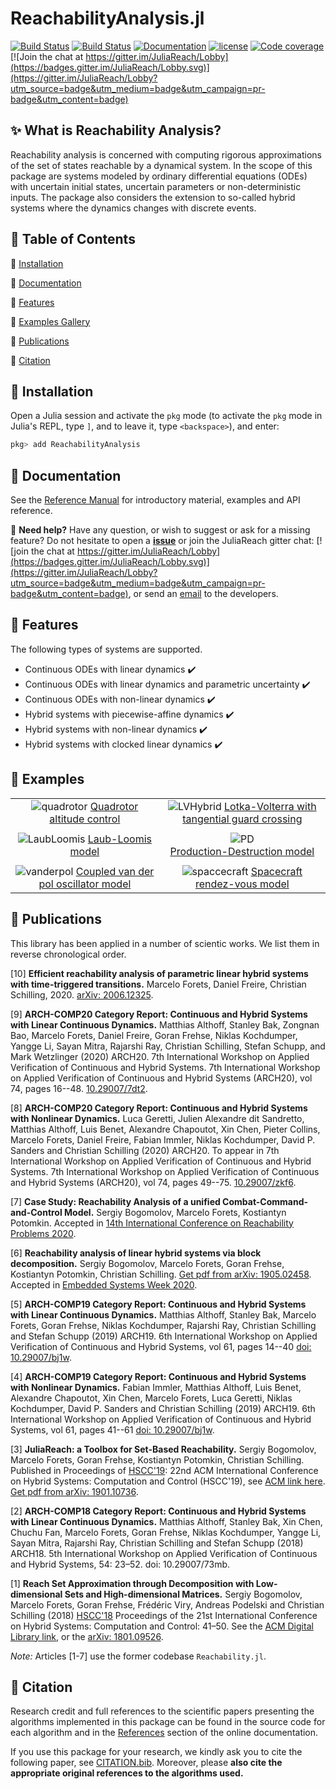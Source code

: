 # ReachabilityAnalysis.jl

[![Build Status](https://travis-ci.org/JuliaReach/ReachabilityAnalysis.jl.svg?branch=master)](https://travis-ci.org/JuliaReach/ReachabilityAnalysis.jl)
[![Build Status](https://ci.appveyor.com/api/projects/status/github/juliareach/ReachabilityAnalysis.jl?svg=true)](https://ci.appveyor.com/project/mforets/ReachabilityAnalysis-jl)
[![Documentation](https://img.shields.io/badge/docs-latest-blue.svg)](https://juliareach.github.io/ReachabilityAnalysis.jl/dev/)
[![license](https://img.shields.io/github/license/mashape/apistatus.svg?maxAge=2592000)](https://github.com/juliareach/ReachabilityAnalysis.jl/blob/master/LICENSE)
[![Code coverage](http://codecov.io/github/juliareach/ReachabilityAnalysis.jl/coverage.svg?branch=master)](https://codecov.io/github/juliareach/ReachabilityAnalysis.jl?branch=master)
[![Join the chat at https://gitter.im/JuliaReach/Lobby](https://badges.gitter.im/JuliaReach/Lobby.svg)](https://gitter.im/JuliaReach/Lobby?utm_source=badge&utm_medium=badge&utm_campaign=pr-badge&utm_content=badge)

## ✨  What is Reachability Analysis?

Reachability analysis is concerned with computing rigorous approximations of the set
of states reachable by a dynamical system. In the scope of this package are systems
modeled by ordinary differential equations (ODEs) with uncertain initial states,
uncertain parameters or non-deterministic inputs. The package also considers the
extension to so-called hybrid systems where the dynamics changes with discrete events.

## 🎯  Table of Contents

💾 [Installation](https://github.com/JuliaReach/ReachabilityAnalysis.jl#--installation)

📙 [Documentation](https://github.com/JuliaReach/ReachabilityAnalysis.jl#--documentation)

🎨 [Features](https://github.com/JuliaReach/ReachabilityAnalysis.jl#--features)

🐾 [Examples Gallery](https://github.com/JuliaReach/ReachabilityAnalysis.jl#--examples)

:blue_book: [Publications](https://github.com/JuliaReach/ReachabilityAnalysis.jl#--blue_book-publications)

📜 [Citation](https://github.com/JuliaReach/ReachabilityAnalysis.jl#--citation)

## 💾  Installation

Open a Julia session and activate the
`pkg` mode (to activate the `pkg` mode in Julia's REPL, type `]`,
and to leave it, type `<backspace>`), and enter:

```julia
pkg> add ReachabilityAnalysis
```

## 📙  Documentation

See the [Reference Manual](https://juliareach.github.io/ReachabilityAnalysis.jl/dev/) for introductory material, examples and API reference.

📌 **Need help?** Have any question, or wish to suggest or ask for a missing feature?
Do not hesitate to open a [**issue**](https://github.com/JuliaReach/ReachabilityAnalysis.jl/issues) or join the JuliaReach gitter chat: [![join the chat at https://gitter.im/JuliaReach/Lobby](https://badges.gitter.im/JuliaReach/Lobby.svg)](https://gitter.im/JuliaReach/Lobby?utm_source=badge&utm_medium=badge&utm_campaign=pr-badge&utm_content=badge), or send an [email](mailto:mforets@gmail.com) to the developers.


## 🎨  Features

The following types of systems are supported.

- Continuous ODEs with linear dynamics :heavy_check_mark:
- Continuous ODEs with linear dynamics and parametric uncertainty :heavy_check_mark:
- Continuous ODEs with non-linear dynamics  :heavy_check_mark:
- Hybrid systems with piecewise-affine dynamics :heavy_check_mark:
- Hybrid systems with non-linear dynamics :heavy_check_mark:
- Hybrid systems with clocked linear dynamics :heavy_check_mark:


## 🐾  Examples

|         |      |
|:--------:|:-----:|
| ![quadrotor](https://github.com/JuliaReach/JuliaReach-website/blob/master/src/images/NLN/ARCH-COMP20-JuliaReach-Quadrotor.png?raw=true) [Quadrotor altitude control](https://juliareach.github.io/ReachabilityAnalysis.jl/dev/models/Quadrotor/) |  ![LVHybrid](https://github.com/JuliaReach/JuliaReach-website/blob/master/src/images/NLN/ARCH-COMP20-JuliaReach-LotkaVolterra.png?raw=true) [Lotka-Volterra with tangential guard crossing](https://github.com/JuliaReach/ARCH2020_NLN_RE/blob/master/models/LotkaVolterra/lotka_volterra.jl)|
|         |      |
| ![LaubLoomis](https://github.com/JuliaReach/JuliaReach-website/blob/master/src/images/NLN/ARCH-COMP20-JuliaReach-LaubLoomis.png?raw=true) [Laub-Loomis model](https://juliareach.github.io/ReachabilityAnalysis.jl/dev/models/LaubLoomis/)    | ![PD](https://github.com/JuliaReach/JuliaReach-website/blob/master/src/images/NLN/ARCH-COMP20-JuliaReach-ProductionDestruction.png?raw=true)<br> [Production-Destruction model](https://juliareach.github.io/ReachabilityAnalysis.jl/dev/models/ProductionDestruction/)|
|         |      |
|![vanderpol](https://github.com/JuliaReach/JuliaReach-website/blob/master/src/images/NLN/ARCH-COMP20-JuliaReach-VanDerPol.png?raw=true) [Coupled van der pol oscillator model](https://github.com/JuliaReach/ARCH2020_NLN_RE/blob/master/models/VanDerPol/vanderpol.jl) | ![spaccecraft](https://github.com/JuliaReach/JuliaReach-website/blob/master/src/images/NLN/ARCH-COMP20-JuliaReach-Spacecraft.png?raw=true) [Spacecraft rendez-vous model](https://juliareach.github.io/ReachabilityAnalysis.jl/dev/models/Spacecraft/) |


## :blue_book: Publications

This library has been applied in a number of scientic works. We list them in reverse chronological order. 

[10] **Efficient reachability analysis of parametric linear hybrid systems with time-triggered transitions.** Marcelo Forets, Daniel Freire, Christian Schilling, 2020. [arXiv: 2006.12325](https://arxiv.org/abs/2006.12325).

[9] **ARCH-COMP20 Category Report: Continuous and Hybrid Systems with Linear Continuous Dynamics.** Matthias Althoff, Stanley Bak, Zongnan Bao, Marcelo Forets, Daniel Freire, Goran Frehse, Niklas Kochdumper, Yangge Li, Sayan Mitra, Rajarshi Ray, Christian Schilling, Stefan Schupp, and Mark Wetzlinger (2020) ARCH20. 7th International Workshop on Applied Verification of Continuous and Hybrid Systems. 7th International Workshop on Applied Verification of Continuous and Hybrid Systems (ARCH20), vol 74, pages 16--48. [10.29007/7dt2](https://easychair.org/publications/paper/DRpS).

[8] **ARCH-COMP20 Category Report: Continuous and Hybrid Systems with Nonlinear Dynamics.** Luca Geretti, Julien Alexandre dit Sandretto, Matthias Althoff, Luis Benet, Alexandre Chapoutot, Xin Chen, Pieter Collins, Marcelo Forets, Daniel Freire, Fabian Immler, Niklas Kochdumper, David P. Sanders and Christian
Schilling (2020) ARCH20. To appear in 7th International Workshop on Applied Verification of Continuous and Hybrid Systems. 7th International Workshop on Applied Verification of Continuous and Hybrid Systems (ARCH20), vol 74, pages 49--75. [10.29007/zkf6](https://easychair.org/publications/paper/nrdD).

[7] **Case Study: Reachability Analysis of a unified Combat-Command-and-Control Model.** Sergiy Bogomolov, Marcelo Forets, Kostiantyn Potomkin. Accepted in [14th International Conference on Reachability Problems 2020](https://www.irif.fr/~rp2020/).

[6] **Reachability analysis of linear hybrid systems via block decomposition.** Sergiy Bogomolov, Marcelo Forets, Goran Frehse, Kostiantyn Potomkin, Christian Schilling. [Get pdf from arXiv: 1905.02458](https://arxiv.org/abs/1905.02458). Accepted in [Embedded Systems Week 2020](http://esweek.hosting2.acm.org/).

[5] **ARCH-COMP19 Category Report: Continuous and Hybrid Systems with Linear Continuous Dynamics.** Matthias Althoff, Stanley Bak, Marcelo Forets, Goran Frehse, Niklas Kochdumper, Rajarshi Ray, Christian Schilling and Stefan Schupp (2019) ARCH19. 6th International Workshop on Applied Verification of Continuous and Hybrid Systems, vol 61, pages 14--40 [doi: 10.29007/bj1w](https://easychair.org/publications/paper/1gbP).

[4] **ARCH-COMP19 Category Report: Continuous and Hybrid Systems with Nonlinear Dynamics.** Fabian Immler, Matthias Althoff, Luis Benet, Alexandre Chapoutot, Xin Chen, Marcelo Forets, Luca Geretti, Niklas Kochdumper, David P. Sanders and Christian Schilling (2019) ARCH19. 6th International Workshop on Applied Verification of Continuous and Hybrid Systems, vol 61, pages 41--61 [doi: 10.29007/bj1w](https://easychair.org/publications/paper/1gbP).

[3] **JuliaReach: a Toolbox for Set-Based Reachability.** Sergiy Bogomolov, Marcelo Forets, Goran Frehse, Kostiantyn Potomkin, Christian Schilling. Published in Proceedings of [HSCC'19](http://hscc2019.eecs.umich.edu/): 22nd ACM International Conference on Hybrid Systems: Computation and Control (HSCC'19), see [ACM link here](https://dl.acm.org/citation.cfm?id=3311804). [Get pdf from arXiv: 1901.10736](https://arxiv.org/abs/1901.10736).

[2] **ARCH-COMP18 Category Report: Continuous and Hybrid Systems with Linear Continuous Dynamics.** Matthias Althoff, Stanley Bak, Xin Chen, Chuchu Fan, Marcelo Forets, Goran Frehse, Niklas Kochdumper, Yangge Li, Sayan Mitra, Rajarshi Ray, Christian Schilling and Stefan Schupp (2018) ARCH18. 5th International Workshop on Applied Verification of Continuous and Hybrid Systems, 54: 23–52. doi: 10.29007/73mb.

[1] **Reach Set Approximation through Decomposition with Low-dimensional Sets and High-dimensional Matrices.** Sergiy Bogomolov, Marcelo Forets, Goran Frehse, Frédéric Viry, Andreas Podelski and Christian Schilling (2018) [HSCC'18](https://www.hscc2018.deib.polimi.it/) Proceedings of the 21st International Conference on Hybrid Systems: Computation and Control: 41–50. See the [ACM Digital Library link](http://dx.doi.org/10.1145/3178126.3178128), or the [arXiv: 1801.09526](https://arxiv.org/abs/1801.09526).

*Note:* Articles [1-7] use the former codebase `Reachability.jl`.

## 📜  Citation

Research credit and full references to the scientific papers presenting the algorithms implemented in this package can be found in the source code for each algorithm and in the [References](https://juliareach.github.io/ReachabilityAnalysis.jl/dev/references/) section of the online documentation.

If you use this package for your research, we kindly ask you to cite the following paper, see [CITATION.bib](http://github.com/JuliaReach/ReachabilityAnalysis.jl/blob/master/CITATION.bib). Moreover, please **also cite the appropriate original references to the algorithms used.**



